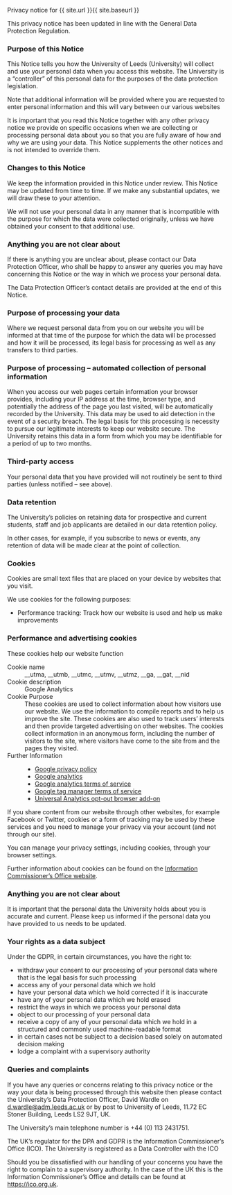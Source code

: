 Privacy notice for {{ site.url }}{{ site.baseurl }}

This privacy notice has been updated in line with the General Data Protection Regulation.

### Purpose of this Notice

This Notice tells you how the University of Leeds (University) will collect and use your personal data when you access this website. The University is a “controller” of this personal data for the purposes of the data protection legislation.

Note that additional information will be provided where you are requested to enter personal information and this will vary between our various websites

It is important that you read this Notice together with any other privacy notice we provide on specific occasions when we are collecting or processing personal data about you so that you are fully aware of how and why we are using your data. This Notice supplements the other notices and is not intended to override them.

### Changes to this Notice

We keep the information provided in this Notice under review. This Notice may be updated from time to time. If we make any substantial updates, we will draw these to your attention.

We will not use your personal data in any manner that is incompatible with the purpose for which the data were collected originally, unless we have obtained your consent to that additional use.

### Anything you are not clear about

If there is anything you are unclear about, please contact our Data Protection Officer, who shall be happy to answer any queries you may have concerning this Notice or the way in which we process your personal data.

The Data Protection Officer’s contact details are provided at the end of this Notice.

### Purpose of processing your data

Where we request personal data from you on our website you will be informed at that time of the purpose for which the data will be processed and how it will be processed, its legal basis for processing as well as any transfers to third parties.

### Purpose of processing – automated collection of personal information

When you access our web pages certain information your browser provides, including your IP address at the time, browser type, and potentially the address of the page you last visited, will be automatically recorded by the University. This data may be used to aid detection in the event of a security breach. The legal basis for this processing is necessity to pursue our legitimate interests to keep our website secure. The University retains this data in a form from which you may be identifiable for a period of up to two months.

### Third-party access

Your personal data that you have provided will not routinely be sent to third parties (unless notified – see above).

### Data retention

The University’s policies on retaining data for prospective and current students, staff and job applicants are detailed in our data retention policy.

In other cases, for example, if you subscribe to news or events, any retention of data will be made clear at the point of collection.

### Cookies

Cookies are small text files that are placed on your device by websites that you visit.

We use cookies for the following purposes:

* Performance tracking: Track how our website is used and help us make improvements

### Performance and advertising cookies

These cookies help our website function

<dl>
    <dt>Cookie name</dt>
    <dd>__utma, __utmb, __utmc, __utmv, __utmz, __ga, __gat, __nid</dd>
    <dt>Cookie description</dt>
    <dd>Google Analytics</dd>
    <dt>Cookie Purpose</dt>
    <dd>These cookies are used to collect information about how visitors use our website. We use the information to compile reports and to help us improve the site. These cookies are also used to track users’ interests and then provide targeted advertising on other websites. The cookies collect information in an anonymous form, including the number of visitors to the site, where visitors have come to the site from and the pages they visited.</dd>
    <dt>Further Information</dt>
    <dd>
        <ul>
            <li><a href="https://policies.google.com/privacy?hl=en-GB&amp;gl=uk#infocollect">Google privacy policy</a></li>
            <li><a href="http://www.google.com/analytics/learn/privacy.html">Google analytics</a></li>
            <li><a href="http://www.google.com/intl/en_uk/analytics/tos.html">Google analytics terms of service</a></li>
            <li><a href="https://www.google.com/analytics/tag-manager/use-policy/">Google tag manager terms of service</a></li>
            <li><a href="https://tools.google.com/dlpage/gaoptout">Universal Analytics opt-out browser add-on</a></li>
        </ul>
    </dd>
</dl> 

If you share content from our website through other websites, for example Facebook or Twitter, cookies or a form of tracking may be used by these services and you need to manage your privacy via your account (and not through our site).

You can manage your privacy settings, including cookies, through your browser settings.

Further information about cookies can be found on the <a href="https://ico.org.uk/">Information Commissioner’s Office website</a>.

### Anything you are not clear about

It is important that the personal data the University holds about you is accurate and current. Please keep us informed if the personal data you have provided to us needs to be updated.

### Your rights as a data subject

Under the GDPR, in certain circumstances, you have the right to:

* withdraw your consent to our processing of your personal data where that is the legal basis for such processing
* access any of your personal data which we hold
* have your personal data which we hold corrected if it is inaccurate
* have any of your personal data which we hold erased
* restrict the ways in which we process your personal data
* object to our processing of your personal data
* receive a copy of any of your personal data which we hold in a structured and commonly used machine-readable format
* in certain cases not be subject to a decision based solely on automated decision making
* lodge a complaint with a supervisory authority

### Queries and complaints

If you have any queries or concerns relating to this privacy notice or the way your data is being processed through this website then please contact the University’s Data Protection Officer, David Wardle on <a href="mailto:d.wardle@adm.leeds.ac.uk">d.wardle@adm.leeds.ac.uk</a> or by post to University of Leeds, 11.72 EC Stoner Building, Leeds LS2 9JT, UK.

The University’s main telephone number is +44 (0) 113 2431751.

The UK’s regulator for the DPA and GDPR is the Information Commissioner’s Office (ICO). The University is registered as a Data Controller with the ICO

Should you be dissatisfied with our handling of your concerns you have the right to complain to a supervisory authority. In the case of the UK this is the Information Commissioner’s Office and details can be found at <a href="https://ico.org.uk/">https://ico.org.uk</a>.
